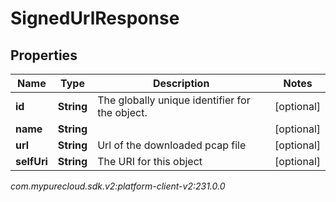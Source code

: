 # SignedUrlResponse


## Properties

| Name | Type | Description | Notes |
| ------------ | ------------- | ------------- | ------------- |
| **id** | **String** | The globally unique identifier for the object. |  [optional] |
| **name** | **String** |  |  [optional] |
| **url** | **String** | Url of the downloaded pcap file |  [optional] |
| **selfUri** | **String** | The URI for this object |  [optional] |




_com.mypurecloud.sdk.v2:platform-client-v2:231.0.0_
